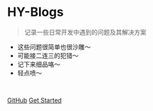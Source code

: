 <!-- _coverpage.md -->

# HY-Blogs

> 记录一些日常开发中遇到的问题及其解决方案

- 这些问题很简单也很沙雕～
- 可能接二连三的犯错～
- 记下来细品咯～
- 轻点喷～

<img src="https://img.shields.io/badge/version-v2.0.0-green.svg" data-origin="https://img.shields.io/badge/version-v2.0.0-green.svg" alt=""> 
<img title="" src="https://img.shields.io/github/stars/hyblogs/hyblogs.github.io" alt=""> 
<img src="https://img.shields.io/github/forks/Proberen/xiaozhang_java" data-origin="https://img.shields.io/github/forks/Proberen/xiaozhang_java" alt="">

[GitHub](https://github.com/hyblogs/hyblogs.github.io)
[Get Started](README)
